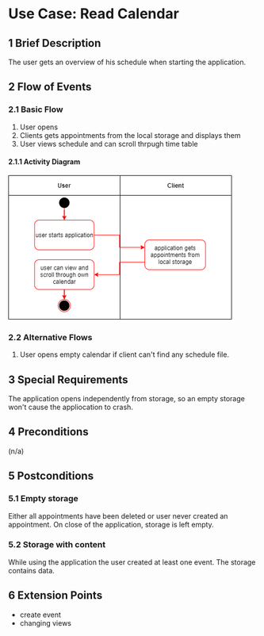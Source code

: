 # Use Case: Read Calendar
## 1 Brief Description

The user gets an overview of his schedule when starting the application.

## 2 Flow of Events

### 2.1 Basic Flow

  1. User opens
  2. Clients gets appointments from the local storage and displays them
  3. User views schedule and can scroll thrpugh time table
  
#### 2.1.1 Activity Diagram

![OUCD] 
### 2.2 Alternative Flows
  1. User opens empty calendar if client can't find any schedule file.

## 3 Special Requirements

The application opens independently from storage, so an empty storage won't cause the appliocation to crash.

## 4 Preconditions

(n/a)

## 5 Postconditions

### 5.1 Empty storage

Either all appointments have been deleted or user never created an appointment. On close of the application, storage is left empty.

### 5.2 Storage with content

While using the application the user created at least one event. The storage contains data.

## 6 Extension Points

* create event
* changing views

<!-- Picture-Link definitions: -->
[OUCD]: https://github.com/PatrickFreyy/PlanIt/blob/main/docs/usecase1_1.png

